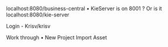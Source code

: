 localhost:8080/business-central
	• KieServer is on 8001 ? Or is it localhost:8080/kie-server

Login - Krisv/krisv

Work through
	• New Project
Import Asset    